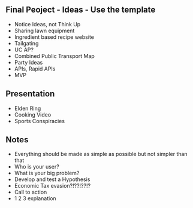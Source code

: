 ## Final Peoject - Ideas - Use the template
- Notice Ideas, not Think Up
- Sharing lawn equipment
- Ingredient based recipe website
- Tailgating
- UC AP?
- Combined Public Transport Map
- Party Ideas
- APIs, Rapid APIs
- MVP

## Presentation
- Elden Ring
- Cooking Video
- Sports Conspiracies

## Notes
- Everything should be made as simple as possible but not simpler than that
- Who is your user?
- What is your big problem?
- Develop and test a Hypothesis
- Economic Tax evasion?!??!??!?
- Call to action
- 1 2 3 explanation